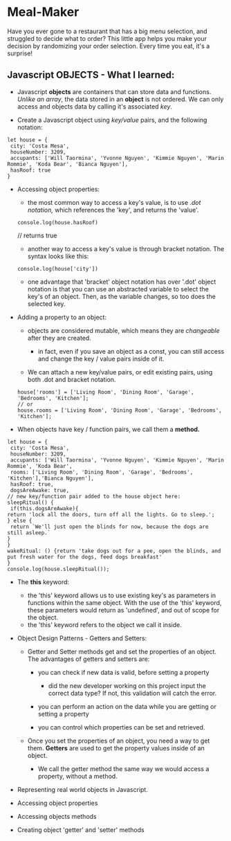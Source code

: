 # Meal-Maker

Have you ever gone to a restaurant that has a big menu selection, and struggled to decide what to order? This little app helps you make your decision by randomizing your order selection. Every time you eat, it's a surprise!

## Javascript OBJECTS - What I learned:

* Javascript **objects** are containers that can store data and functions. _Unlike an array_, the data stored in an **object** is not ordered. We can only access and objects data by calling it's associated _key_.

* Create a Javascript object using _key/value_ pairs, and the following notation:

```
let house = {
 city: 'Costa Mesa',
 houseNumber: 3209,
 accupants: ['Will Taormina', 'Yvonne Nguyen', 'Kimmie Nguyen', 'Marin Rommie', 'Koda Bear', 'Bianca Nguyen'],
 hasRoof: true
}
```

* Accessing object properties:

  * the most common way to access a key's value, is to use _.dot notation,_ which references the 'key', and returns the 'value'.

  ```
  console.log(house.hasRoof)
  ```

  // returns true

  * another way to access a key's value is through bracket notation. The syntax looks like this:

  ```
  console.log(house['city'])
  ```

  * one advantage that 'bracket' object notation has over '.dot' object notation is that you can use an abstracted variable to select the key's of an object. Then, as the variable changes, so too does the selected key.

* Adding a property to an object:

  * objects are considered mutable, which means they are _changeable_ after they are created.

    * in fact, even if you save an object as a const, you can still access and change the key / value pairs inside of it.

  * We can attach a new key/value pairs, or edit existing pairs, using both .dot and bracket notation.

  ```
  house['rooms'] = ['Living Room', 'Dining Room', 'Garage', 'Bedrooms', 'Kitchen'];
  // or
  house.rooms = ['Living Room', 'Dining Room', 'Garage', 'Bedrooms', 'Kitchen'];
  ```

* When objects have key / function pairs, we call them a **method.**

```
let house = {
 city: 'Costa Mesa',
 houseNumber: 3209,
 accupants: ['Will Taormina', 'Yvonne Nguyen', 'Kimmie Nguyen', 'Marin Rommie', 'Koda Bear',
 rooms: ['Living Room', 'Dining Room', 'Garage', 'Bedrooms', 'Kitchen'],'Bianca Nguyen'],
 hasRoof: true,
 dogsAreAwake: true,
// new key/function pair added to the house object here:
sleepRitual() {
 if(this.dogsAreAwake){
return 'lock all the doors, turn off all the lights. Go to sleep.';
} else {
 return `We'll just open the blinds for now, because the dogs are still asleep.`
}
}
wakeRitual: () {return 'take dogs out for a pee, open the blinds, and put fresh water for the dogs, feed dogs breakfast'
}
console.log(house.sleepRitual());
```

* The **this** keyword:

  * the 'this' keyword allows us to use existing key's as parameters in functions within the same object. With the use of the 'this' keyword, these parameters would return as 'undefined', and out of scope for the object.
  * the 'this' keyword refers to the object we call it inside.

- Object Design Patterns - Getters and Setters:

  * Getter and Setter methods get and set the properties of an object. The advantages of getters and setters are:

    * you can check if new data is valid, before setting a property

      * did the new developer working on this project input the correct data type? If not, this validation will catch the error.

    * you can perform an action on the data while you are getting or setting a property

    * you can control which properties can be set and retrieved.

  * Once you set the properties of an object, you need a way to get them. **Getters** are used to get the property values inside of an object.
    * We call the getter method the same way we would access a property, without a method.

* Representing real world objects in Javascript.

* Accessing object properties

* Accessing objects methods

* Creating object 'getter' and 'setter' methods
